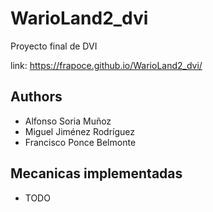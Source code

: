 # WarioLand2_dvi
Proyecto final de DVI

link: https://frapoce.github.io/WarioLand2_dvi/


## Authors

- Alfonso Soria Muñoz
- Miguel Jiménez Rodríguez
- Francisco Ponce Belmonte


## Mecanicas implementadas

- TODO
